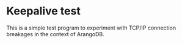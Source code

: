 # Keepalive test

This is a simple test program to experiment with TCP/IP connection
breakages in the context of ArangoDB.
